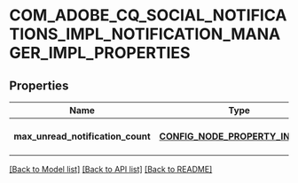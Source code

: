 # COM_ADOBE_CQ_SOCIAL_NOTIFICATIONS_IMPL_NOTIFICATION_MANAGER_IMPL_PROPERTIES

## Properties
Name | Type | Description | Notes
------------ | ------------- | ------------- | -------------
**max_unread_notification_count** | [**CONFIG_NODE_PROPERTY_INTEGER**](configNodePropertyInteger.md) |  | [optional] [default to null]

[[Back to Model list]](../README.md#documentation-for-models) [[Back to API list]](../README.md#documentation-for-api-endpoints) [[Back to README]](../README.md)



